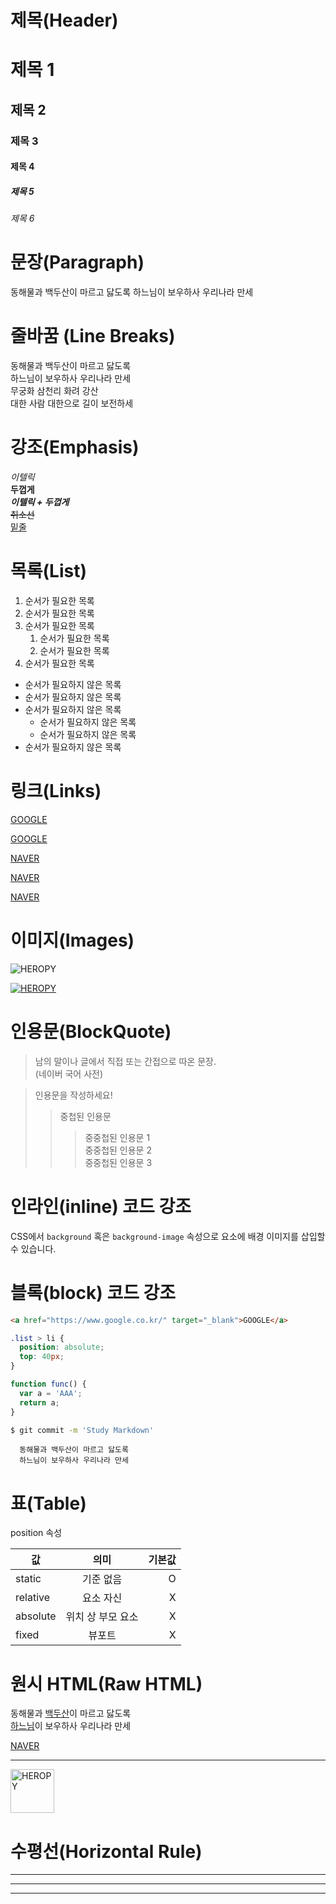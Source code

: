 # 제목(Header)

# 제목 1
## 제목 2
### 제목 3
#### 제목 4
##### 제목 5
###### 제목 6

# 문장(Paragraph)

동해물과 백두산이 마르고 닳도록
하느님이 보우하사 우리나라 만세

# 줄바꿈 (Line Breaks)
<!-- 띄어쓰기 두번 혹은 br태그 -->
동해물과 백두산이 마르고 닳도록  
하느님이 보우하사 우리나라 만세  
무궁화 삼천리 화려 강산<br/>
대한 사람 대한으로 길이 보전하세

# 강조(Emphasis)

_이텔릭_  
**두껍게**  
**_이텔릭 + 두껍게_**  
~~취소선~~  
<u>밑줄</u>

# 목록(List)
<!-- 들여쓰기 두번하면 하위로 들어감 -->
1. 순서가 필요한 목록
1. 순서가 필요한 목록
1. 순서가 필요한 목록
    1. 순서가 필요한 목록
    1. 순서가 필요한 목록
1. 순서가 필요한 목록

- 순서가 필요하지 않은 목록
- 순서가 필요하지 않은 목록
- 순서가 필요하지 않은 목록
    - 순서가 필요하지 않은 목록
    - 순서가 필요하지 않은 목록
- 순서가 필요하지 않은 목록

# 링크(Links)
<!-- 타겟블랭크 옵션은 마크다운에서는 지원하지 않음 -->
<a href="https://google.com">GOOGLE</a>

[GOOGLE](https://google.com)

<a href="https://naver.com" title="NAVER로 이동!">NAVER</a>

[NAVER](https://naver.com "NAVER로 이동!")

<a href="https://naver.com" title="NAVER로 이동!" target="_blank">NAVER</a>

# 이미지(Images)

![HEROPY](https://heropy.blog/css/images/logo.png)

[![HEROPY](https://heropy.blog/css/images/logo.png)](https://heropy.blog/)

# 인용문(BlockQuote)

> 남의 말이나 글에서 직접 또는 간접으로 따온 문장.  
> (네이버 국어 사전)

> 인용문을 작성하세요!
>> 중첩된 인용문
>>> 중중첩된 인용문 1  
>>> 중중첩된 인용문 2  
>>> 중중첩된 인용문 3

# 인라인(inline) 코드 강조
<!-- 드래그해서 백틱 가능 -->
CSS에서 `background` 혹은 `background-image` 속성으로 요소에 배경 이미지를 삽입할 수 있습니다.

# 블록(block) 코드 강조

```html
<a href="https://www.google.co.kr/" target="_blank">GOOGLE</a>
```

```css
.list > li {
  position: absolute;
  top: 40px;
}
```

```javascript
function func() {
  var a = 'AAA';
  return a;
}
```

```bash
$ git commit -m 'Study Markdown'
```

```plaintext
  동해물과 백두산이 마르고 닳도록  
  하느님이 보우하사 우리나라 만세
```

# 표(Table)
<!-- 기본값은 왼쪽정렬, 양쪽에 콜론 붙이면 가운데정렬, 뒤에만 붙이면 오른쪽정렬 -->
position 속성

값 | 의미 | 기본값
--|:--:|--:
static | 기준 없음 | O
relative | 요소 자신 | X
absolute | 위치 상 부모 요소 | X
fixed | 뷰포트 | X

# 원시 HTML(Raw HTML)

동해물과 <u>백두산</u>이 마르고 닳도록<br/>
<span style="text-decoration: underline;">하느님</span>이 보우하사 우리나라 만세

<a href="https://naver.com" title="NAVER로 이동!" target="_blank">NAVER</a>

---

<img width="70" src="https://heropy.blog/css/images/logo.png" alt="HEROPY" />

# 수평선(Horizontal Rule)
<!-- 기능자체는 모두 동일함 -->
---

***

___